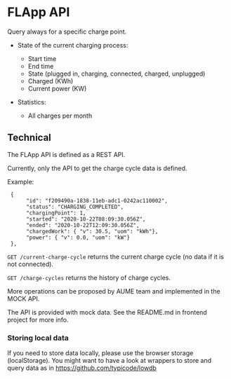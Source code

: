 # FLApp API

Query always for a specific charge point.

- State of the current charging process:
    - Start time
    - End time
    - State (plugged in, charging, connected, charged, unplugged)
    - Charged (KWh)
    - Current power (KW)

- Statistics:
  - All charges per month

## Technical

The FLApp API is defined as a REST API.

Currently, only the API to get the charge cycle data is defined.

Example:

	 {
	      "id": "f209490a-1838-11eb-adc1-0242ac110002",
	      "status": "CHARGING_COMPLETED",
	      "chargingPoint": 1,
	      "started": "2020-10-22T08:09:30.056Z",
	      "ended": "2020-10-22T12:09:30.056Z",
	      "chargedWork": { "v": 30.5, "uom": "kWh"},
	      "power": { "v": 0.0, "uom": "kW"}
	 },

`GET /current-charge-cycle`	returns the current charge cycle (no data if it is not connected).

`GET /charge-cycles` returns the history of charge cycles.

More operations can be proposed by AUME team and implemented in the MOCK API.

The API is provided with mock data. See the README.md in frontend project for more info.

### Storing local data

If you need to store data locally, please use the browser storage (localStorage). You might want to have a look at wrappers to store and query data as in https://github.com/typicode/lowdb
